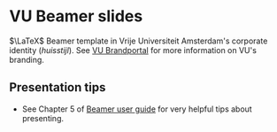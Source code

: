 # VU Beamer slides
$\LaTeX$ Beamer template in Vrije Universiteit Amsterdam's corporate identity (_huisstijl_). 
See [VU Brandportal](https://brandportal.vu.nl/modules/product/DigitalStyleGuide/default/grouplist.aspx?ItemId=6739&iflc=en&ifcltr=en)
for more information on VU's branding.


## Presentation tips
- See Chapter 5 of [Beamer user guide](https://tug.ctan.org/macros/latex/contrib/beamer/doc/beameruserguide.pdf) for very helpful tips about presenting.
